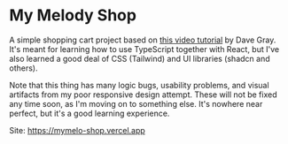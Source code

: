 # My Melody Shop

A simple shopping cart project based on [this video tutorial](https://youtu.be/HQFeTj0dGBo) by Dave Gray. It's meant for learning how to use TypeScript together with React, but I've also learned a good deal of CSS (Tailwind) and UI libraries (shadcn and others).

Note that this thing has many logic bugs, usability problems, and visual artifacts from my poor responsive design attempt. These will not be fixed any time soon, as I'm moving on to something else. It's nowhere near perfect, but it's a good learning experience.

Site: https://mymelo-shop.vercel.app
